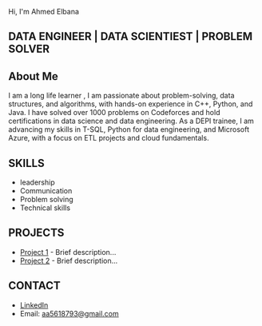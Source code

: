 Hi, I'm Ahmed Elbana 
## DATA ENGINEER | DATA SCIENTIEST | PROBLEM SOLVER

## About Me
I am a long life learner , I am passionate about problem-solving, data 
structures, and algorithms, with hands-on experience in C++, Python, and 
Java. I have solved over 1000 problems on Codeforces and hold 
certifications in data science and data engineering. As a DEPI trainee, I am 
advancing my skills in T-SQL, Python for data engineering, and Microsoft 
Azure, with a focus on ETL projects and cloud fundamentals.

## SKILLS
- leadership
- Communication 
- Problem solving 
- Technical skills

## PROJECTS
- [Project 1](link) - Brief description...
- [Project 2](link) - Brief description...

## CONTACT
- [LinkedIn](www.linkedin.com/in/ahmedelbana-6289812a)
- Email: aa5618793@gmail.com
